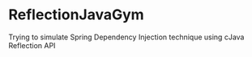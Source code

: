 # ReflectionJavaGym

Trying to simulate Spring Dependency Injection technique using cJava Reflection API
